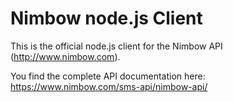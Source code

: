 # Nimbow node.js Client

This is the official node.js client for the Nimbow API (http://www.nimbow.com).

You find the complete API documentation here: https://www.nimbow.com/sms-api/nimbow-api/